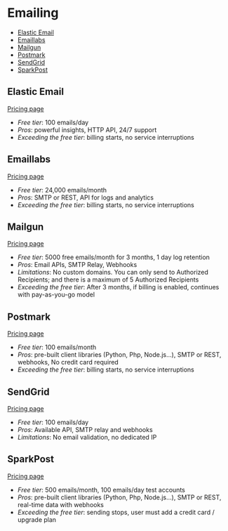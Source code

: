 # Emailing

<!-- TOC depthFrom:2 -->

- [Elastic Email](#elastic-email)
- [Emaillabs](#emaillabs)
- [Mailgun](#mailgun)
- [Postmark](#postmark)
- [SendGrid](#sendgrid)
- [SparkPost](#sparkpost)

<!-- /TOC -->

## Elastic Email

[Pricing page](https://elasticemail.com/pricing/)

* *Free tier*: 100 emails/day
* *Pros*: powerful insights, HTTP API, 24/7 support
* *Exceeding the free tier*: billing starts, no service interruptions

## Emaillabs

[Pricing page](http://emaillabs.io/pricing/)

* *Free tier*: 24,000 emails/month
* *Pros*: SMTP or REST, API for logs and analytics
* *Exceeding the free tier*: billing starts, no service interruptions

## Mailgun

[Pricing page](https://www.mailgun.com/pricing/)

* *Free tier*: 5000 free emails/month for 3 months, 1 day log retention
* *Pros*: Email APIs, SMTP Relay, Webhooks
* *Limitations*: No custom domains. You can only send to Authorized Recipients; and there is a maximum of 5 Authorized Recipients
* *Exceeding the free tier*: After 3 months, if billing is enabled, continues with pay-as-you-go model 

## Postmark

[Pricing page](https://postmarkapp.com/pricing)

* *Free tier*: 100 emails/month
* *Pros*: pre-built client libraries (Python, Php, Node.js...), SMTP or REST, webhooks, No credit card required
* *Exceeding the free tier*: billing starts, no service interruptions

## SendGrid

[Pricing page](https://sendgrid.com/pricing/)

* *Free tier*: 100 emails/day
* *Pros*: Available API, SMTP relay and webhooks
* *Limitations*: No email validation, no dedicated IP

## SparkPost

[Pricing page](https://www.sparkpost.com/pricing/)

* *Free tier*: 500 emails/month, 100 emails/day test accounts
* *Pros*: pre-built client libraries (Python, Php, Node.js...), SMTP or REST, real-time data with webhooks
* *Exceeding the free tier*: sending stops, user must add a credit card / upgrade plan
